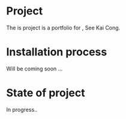 # Project
The is project is a portfolio for , See Kai Cong.

# Installation process 
Will be coming soon ... 

# State of project
In progress..
